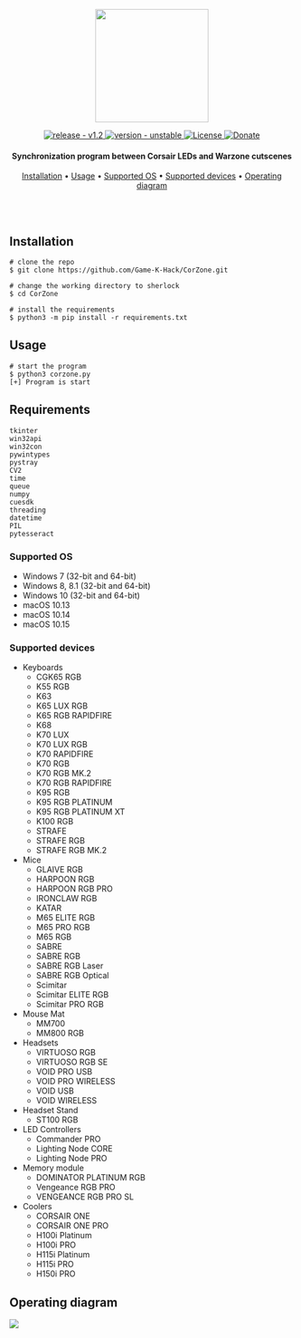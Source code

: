 <p align="center" >
    <img src="https://cdn.discordapp.com/attachments/837345074877562892/893799068034285588/CorZone.png" width=200 />
</p>

<div align="center">
  <a href="#">
    <img src="https://img.shields.io/static/v1?label=release&message=v1.2&color=blue" alt="release - v1.2" />
  </a>
  <a href="#">
    <img src="https://img.shields.io/static/v1?label=version&message=unstable&color=red" alt="version - unstable" />
  </a>
  <a href="https://choosealicense.com/licenses/mit">
    <img src="https://img.shields.io/badge/License-GNU-yellow" alt="License" />
  </a>
  <a href="https://www.paypal.com/paypalme/gamekdonate">
    <img src="https://img.shields.io/badge/Donate-PayPal-green.svg" alt="Donate" />
  </a>
</div>

<h4 align="center">Synchronization program between Corsair LEDs and Warzone cutscenes</h4>

<p align="center">
  <a href="#installation">Installation</a> •
  <a href="#usage">Usage</a> •
  <a href="#supported-os">Supported OS</a> •
  <a href="#supported-devices">Supported devices</a> •
  <a href="#operating-diagram ">Operating diagram </a>
</p>

<br>
<br>

## Installation

```console
# clone the repo
$ git clone https://github.com/Game-K-Hack/CorZone.git

# change the working directory to sherlock
$ cd CorZone

# install the requirements
$ python3 -m pip install -r requirements.txt
```

## Usage

```console
# start the program
$ python3 corzone.py
[+] Program is start
```

## Requirements

```console
tkinter
win32api
win32con
pywintypes
pystray
CV2
time
queue
numpy
cuesdk
threading
datetime
PIL
pytesseract
```

### Supported OS
+ Windows 7 (32-bit and 64-bit)
+ Windows 8, 8.1 (32-bit and 64-bit)
+ Windows 10 (32-bit and 64-bit)
+ macOS 10.13
+ macOS 10.14
+ macOS 10.15


### Supported devices
+ Keyboards
  + CGK65 RGB
  + K55 RGB
  + K63
  + K65 LUX RGB
  + K65 RGB RAPIDFIRE
  + K68
  + K70 LUX
  + K70 LUX RGB
  + K70 RAPIDFIRE
  + K70 RGB
  + K70 RGB MK.2
  + K70 RGB RAPIDFIRE
  + K95 RGB
  + K95 RGB PLATINUM
  + K95 RGB PLATINUM XT
  + K100 RGB
  + STRAFE
  + STRAFE RGB
  + STRAFE RGB MK.2
+ Mice
  + GLAIVE RGB
  + HARPOON RGB
  + HARPOON RGB PRO
  + IRONCLAW RGB
  + KATAR
  + M65 ELITE RGB
  + M65 PRO RGB
  + M65 RGB
  + SABRE
  + SABRE RGB
  + SABRE RGB Laser
  + SABRE RGB Optical
  + Scimitar
  + Scimitar ELITE RGB
  + Scimitar PRO RGB
+ Mouse Mat
  + MM700
  + MM800 RGB
+ Headsets
  + VIRTUOSO RGB
  + VIRTUOSO RGB SE
  + VOID PRO USB
  + VOID PRO WIRELESS
  + VOID USB
  + VOID WIRELESS
+ Headset Stand
  + ST100 RGB
+ LED Controllers
  + Commander PRO
  + Lighting Node CORE
  + Lighting Node PRO
+ Memory module
  + DOMINATOR PLATINUM RGB
  + Vengeance RGB PRO
  + VENGEANCE RGB PRO SL
+ Coolers
  + CORSAIR ONE
  + CORSAIR ONE PRO
  + H100i Platinum
  + H100i PRO
  + H115i Platinum
  + H115i PRO
  + H150i PRO

                
## Operating diagram 

![](https://cdn.discordapp.com/attachments/879074487071539280/893814554994294784/unknown.png)
